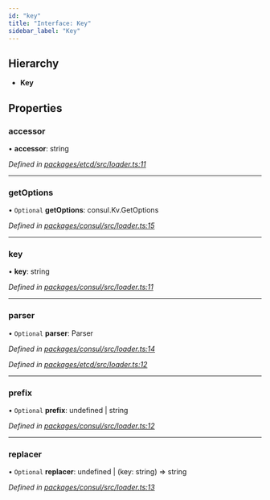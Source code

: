 ```yaml
---
id: "key"
title: "Interface: Key"
sidebar_label: "Key"
---
```


## Hierarchy

- **Key**

## Properties

### accessor

• **accessor**: string

_Defined in [packages/etcd/src/loader.ts:11](https://github.com/willsoto/node-konfig/blob/b999a55/packages/etcd/src/loader.ts#L11)_

---

### getOptions

• `Optional` **getOptions**: consul.Kv.GetOptions

_Defined in [packages/consul/src/loader.ts:15](https://github.com/willsoto/node-konfig/blob/b999a55/packages/consul/src/loader.ts#L15)_

---

### key

• **key**: string

_Defined in [packages/consul/src/loader.ts:11](https://github.com/willsoto/node-konfig/blob/b999a55/packages/consul/src/loader.ts#L11)_

---

### parser

• `Optional` **parser**: Parser

_Defined in [packages/consul/src/loader.ts:14](https://github.com/willsoto/node-konfig/blob/b999a55/packages/consul/src/loader.ts#L14)_

_Defined in [packages/etcd/src/loader.ts:12](https://github.com/willsoto/node-konfig/blob/b999a55/packages/etcd/src/loader.ts#L12)_

---

### prefix

• `Optional` **prefix**: undefined \| string

_Defined in [packages/consul/src/loader.ts:12](https://github.com/willsoto/node-konfig/blob/b999a55/packages/consul/src/loader.ts#L12)_

---

### replacer

• `Optional` **replacer**: undefined \| (key: string) => string

_Defined in [packages/consul/src/loader.ts:13](https://github.com/willsoto/node-konfig/blob/b999a55/packages/consul/src/loader.ts#L13)_
